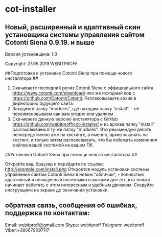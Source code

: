 # cot-installer
## Новый, расширенный и адаптивный скин установщика системы управления сайтом Cotonti Siena 0.9.19. и выше ##

Версия установщика: 1.0

Copyright: 27.05.2019 WEBITPROFF
	
##Подготовка к установке Cotonti Siena при помощи нового инсталятора ##

1. Скачиваете последний релиз Cotonti Siena с оффициального сайта https://www.cotonti.com/download/ или же исходный код с https://github.com/Cotonti/Cotonti. Распаковываете архив в директорию будущего сайта.
2. Заходим в папку "modules", где находим папку "install", - её переименовываем как вам угодно или удаляем.
3. Скачиваете данную версию инсталятора с GitHub https://github.com/webitproff/cot-installer/ и из архива папку "install" распаковываем в ту же папку "modules". Это рекомендую делать непосредственно уже на хостинге, а именно, архив закачать на хостинг, и только затем распаковывать, что бы избежать изменения файлов вашей системой на вашем ПК.
	
##Установка Cotonti Siena при помощи нового инсталятора ##

Откройте ваш браузер и перейдите по ссылке: http://example.com/install.php
Откроется модуль установки системы управления сайтом Cotonti Siena в новом "обличии", - полностью адаптивный и оснащенный полезными ссылками для тех, кто только начинает работать с этим интересным и удобным движком.
Следуйте инструкциям на экране до окончания установки. 

## обратная связь, сообщения об ошибках, поддержка по контактам: 
Email: webitproff@gmail.com 
Skype: webitproff 
Telegram: webitproff 
Viber:+380679097117
